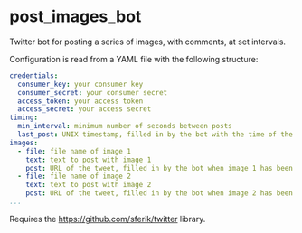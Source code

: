 # post_images_bot

Twitter bot for posting a series of images, with comments, at set
intervals.

Configuration is read from a YAML file with the following structure:

```yaml
credentials:
  consumer_key: your consumer key
  consumer_secret: your consumer secret
  access_token: your access token
  access_secret: your access secret
timing:
  min_interval: minimum number of seconds between posts
  last_post: UNIX timestamp, filled in by the bot with the time of the last post
images:
  - file: file name of image 1
    text: text to post with image 1
    post: URL of the tweet, filled in by the bot when image 1 has been posted
  - file: file name of image 2
    text: text to post with image 2
    post: URL of the tweet, filled in by the bot when image 2 has been posted
...
```

Requires the https://github.com/sferik/twitter library.
